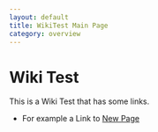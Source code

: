 ```yaml
---
layout: default
title: WikiTest Main Page
category: overview
---
```


# Wiki Test

This is a Wiki Test that has some links.  
* For example a Link to [New Page](hardware/newpage)

